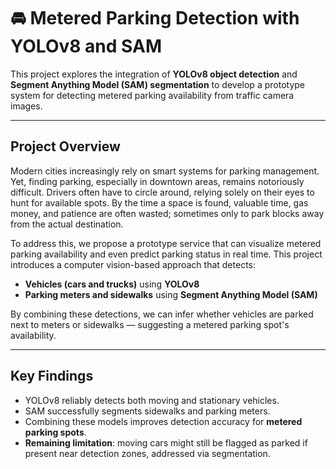 # 🚘 Metered Parking Detection with YOLOv8 and SAM

This project explores the integration of **YOLOv8 object detection** and **Segment Anything Model (SAM) segmentation** to develop a prototype system for detecting metered parking availability from traffic camera images.

---

## Project Overview

Modern cities increasingly rely on smart systems for parking management. Yet, finding parking, especially in downtown areas, remains notoriously difficult. Drivers often have to circle around, relying solely on their eyes to hunt for available spots. By the time a space is found, valuable time, gas money, and patience are often wasted; sometimes only to park blocks away from the actual destination.

To address this, we propose a prototype service that can visualize metered parking availability and even predict parking status in real time. This project introduces a computer vision-based approach that detects:
- **Vehicles (cars and trucks)** using **YOLOv8**
- **Parking meters and sidewalks** using **Segment Anything Model (SAM)**

By combining these detections, we can infer whether vehicles are parked next to meters or sidewalks — suggesting a metered parking spot's availability.

---

## Key Findings

- YOLOv8 reliably detects both moving and stationary vehicles.
- SAM successfully segments sidewalks and parking meters.
- Combining these models improves detection accuracy for **metered parking spots**.
- **Remaining limitation**: moving cars might still be flagged as parked if present near detection zones, addressed via segmentation.
